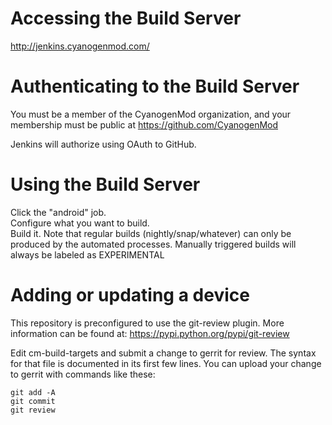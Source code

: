 # Accessing the Build Server
http://jenkins.cyanogenmod.com/

# Authenticating to the Build Server
You must be a member of the CyanogenMod organization, and your
membership must be public at https://github.com/CyanogenMod  

Jenkins will authorize using OAuth to GitHub.

# Using the Build Server
Click the "android" job.  
Configure what you want to build.  
Build it. Note that regular builds (nightly/snap/whatever) can only
be produced by the automated processes. Manually triggered builds will
always be labeled as EXPERIMENTAL

# Adding or updating a device

This repository is preconfigured to use the git-review plugin. More information can be found at:
https://pypi.python.org/pypi/git-review

Edit cm-build-targets and submit a change to gerrit for review. The
syntax for that file is documented in its first few lines.
You can upload your change to gerrit with commands like these:

    git add -A
    git commit
    git review
